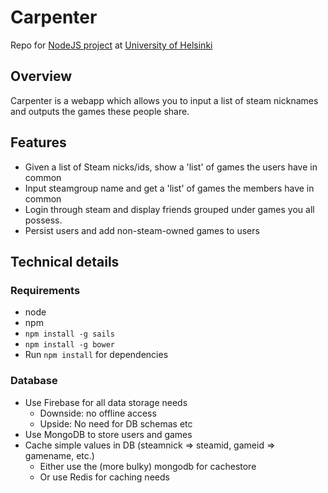 Carpenter
=========

Repo for [NodeJS project](https://github.com/tuhoojabotti/NodeJS-ohjelmointiprojekti-k2014) at [University of Helsinki](https://www.cs.helsinki.fi/)

## Overview

Carpenter is a  webapp which allows you to input a list of steam nicknames and outputs the games these people share.  

## Features

* Given a list of Steam nicks/ids, show a 'list' of games the users have in common
* Input steamgroup name and get a 'list' of games the members have in common
* Login through steam and display friends grouped under games you all possess.
* Persist users and add non-steam-owned games to users


## Technical details

### Requirements

* node
* npm
* `npm install -g sails`
* `npm install -g bower`
* Run `npm install` for dependencies

### Database

* Use Firebase for all data storage needs
  * Downside: no offline access
  * Upside: No need for DB schemas etc
* Use MongoDB to store users and games
* Cache simple values in DB (steamnick => steamid, gameid => gamename, etc.)
  * Either use the (more bulky) mongodb for cachestore
  * Or use Redis for caching needs
